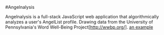 #Angelnalysis

Angelnalysis is a full-stack JavaScript web application that algorithmically analyzes a user's AngelList profile. Drawing data from the University of Pennsylvania's Word Well-Being Project[http://wwbp.org/]. <a href="http://example.com/" title="Title">
an example</a>
